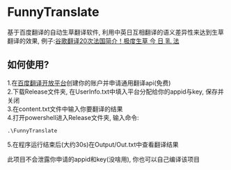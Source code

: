 # FunnyTranslate
基于百度翻译的自动生草翻译软件, 利用中英日互相翻译的语义差异性来达到生草翻译的效果, 例子:[谷歌翻译20次法国简介！极度生草 今 日 乳 法](https://www.bilibili.com/video/BV1VA411i7ko?from=search&seid=4951937456691269719)  
## 如何使用?
1.在[百度翻译开放平台](http://api.fanyi.baidu.com/)创建你的账户并申请通用翻译api(免费)  
2.下载Release文件夹, 在UserInfo.txt中填入平台分配给你的appid与key, 保存并关闭  
3.在content.txt文件中输入你要翻译的结果  
4.打开powershell进入Release文件夹, 输入命令:
```
.\FunnyTranslate
```
5.在程序运行结束后(大约30s)在Output/Out.txt中查看翻译结果  
  
此项目不会泄露你申请的appid和key(没啥用), 你也可以自己编译该项目
